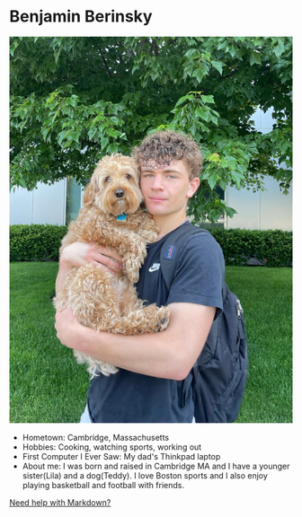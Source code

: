 
# Benjamin Berinsky

![Path to an image](img_1.jpg)

- Hometown: Cambridge, Massachusetts
- Hobbies: Cooking, watching sports, working out 
- First Computer I Ever Saw: My dad's Thinkpad laptop
- About me: I was born and raised in Cambridge MA and I have a younger sister(Lila) and a dog(Teddy). I love Boston sports and I also enjoy playing basketball and football with friends. 

[Need help with Markdown?](https://docs.github.com/en/get-started/writing-on-github/getting-started-with-writing-and-formatting-on-github/basic-writing-and-formatting-syntax)
